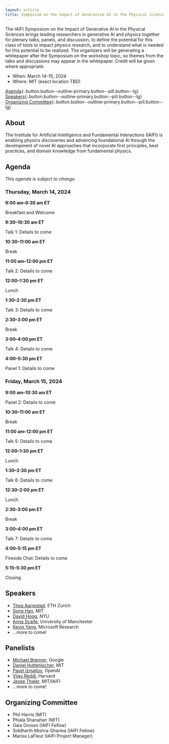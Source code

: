 ```yaml
---
layout: article
title: Symposium on the Impact of Generative AI in the Physical Sciences
---
```


The IAIFI Symposium on the Impact of Generative AI in the Physical Sciences brings leading researchers in generative AI and physics together for plenary talks, panels, and discussion, to define the potential for this class of tools to impact physics research, and to understand what is needed for this potential to be realized. The organizers will be generating a whitepaper after the Symposium on the workshop topic, so themes from the talks and discussions may appear in the whitepaper. Credit will be given where appropriate.

* When: March 14–15, 2024
* Where: MIT (exact location TBD)

[Agenda](#agenda){:.button.button--outline-primary.button--pill.button--lg} [Speakers](#speakers){:.button.button--outline-primary.button--pill.button--lg} [Organizing Committee](#organizing-committee){:.button.button--outline-primary.button--pill.button--lg}

## About
The Institute for Artificial Intelligence and Fundamental Interactions (IAIFI) is enabling physics discoveries and advancing foundational AI through the development of novel AI approaches that incorporate first principles, best practices, and domain knowledge from fundamental physics.

## Agenda
*This agenda is subject to change.*

### Thursday, March 14, 2024

**9:00 am–9:30 am ET**

Breakfast and Welcome

**9:30–10:30 am ET**

Talk 1: Details to come

**10:30–11:00 am ET**

Break

**11:00 am–12:00 pm ET**

Talk 2: Details to come

**12:00–1:30 pm ET**

Lunch

**1:30–2:30 pm ET**

Talk 3: Details to come

**2:30–3:00 pm ET**

Break

**3:00–4:00 pm ET**

Talk 4: Details to come

**4:00–5:30 pm ET**

Panel 1: Details to come


### Friday, March 15, 2024

**9:00 am–10:30 am ET**

Panel 2: Details to come

**10:30–11:00 am ET**

Break

**11:00 am–12:00 pm ET**

Talk 5: Details to come

**12:00–1:30 pm ET**

Lunch

**1:30–2:30 pm ET**

Talk 6: Details to come

**12:30–2:00 pm ET**

Lunch

**2:30–3:00 pm ET**

Break

**3:00–4:00 pm ET**

Talk 7: Details to come

**4:00–5:15 pm ET**

Fireside Chat: Details to come

**5:15–5:30 pm ET**

Closing

## Speakers
* [Thea Aarrestad](https://thaarres.github.io), ETH Zurich
* [Song Han](https://hanlab.mit.edu/songhan), MIT
* [David Hogg](https://cosmo.nyu.edu/hogg/), NYU
* [Anna Scaife](https://research.manchester.ac.uk/en/persons/anna.scaife), University of Manchester
* [Kevin Yang](https://www.microsoft.com/en-us/research/people/kevyan/), Microsoft Research
* ...more to come! 

## Panelists
* [Michael Brenner](https://research.google/people/michael-p-brenner/), Google
* [Daniel Huttenlocher](https://web.mit.edu/hutt/www/), MIT
* [Pavel Izmailov](https://izmailovpavel.github.io), OpenAI
* [Vijay Reddi](https://scholar.harvard.edu/vijay-janapa-reddi/home), Harvard
* [Jesse Thaler](https://jthaler.net), MIT/IAIFI
* ...more to come!

## Organizing Committee 
* Phil Harris (MIT)
* Phiala Shanahan (MIT)
* Gaia Grosso (IAIFI Fellow)
* Siddharth Mishra-Sharma (IAIFI Fellow)
* Marisa LaFleur (IAIFI Project Manager)

